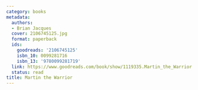```yaml
---
category: books
metadata:
  authors:
  - Brian Jacques
  cover: 2106745125.jpg
  format: paperback
  ids:
    goodreads: '2106745125'
    isbn_10: 0099281716
    isbn_13: '9780099281719'
  link: https://www.goodreads.com/book/show/1119335.Martin_the_Warrior
  status: read
title: Martin the Warrior
---
```

